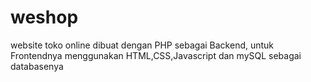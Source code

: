 # weshop
website toko online dibuat dengan PHP sebagai Backend, untuk Frontendnya menggunakan HTML,CSS,Javascript dan mySQL sebagai databasenya

